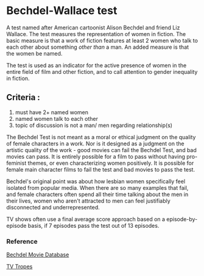 
# Bechdel-Wallace test

A test named after American cartoonist Alison Bechdel and friend Liz Wallace. The test measures the representation of women in fiction. The basic measure is that a work of fiction features at least 2 women who talk to each other about something *other than* a man. An added measure is that the women be named.

The test is used as an indicator for the active presence of women in the entire field of film and other fiction, and to call attention to gender inequality in fiction.

## Criteria : 

1. must have 2+ named women 
2. named women talk to each other
3. topic of discussion is not a man/ men regarding relationship(s) 


The Bechdel Test is not meant as a moral or ethical judgment on the quality of female characters in a work. Nor is it designed as a judgment on the artistic quality of the work - good movies can fail the Bechdel Test, and bad movies can pass. It is entirely possible for a film to pass without having pro-feminist themes, or even characterizing women positively. It is possible for female main character films to fail the test and bad movies to pass the test. 

Bechdel's original point was about how lesbian women specifically feel isolated from popular media. When there are so many examples that fail, and female characters often spend all their time talking about the men in their lives, women who aren't attracted to men can feel justifiably disconnected and underrepresented.

TV shows often use a final average score approach based on a episode-by-episode basis, if 7 episodes pass the test out of 13 episodes.

### Reference
[Bechdel Movie Database](https://bechdeltest.com)

[TV Tropes](https://tvtropes.org/pmwiki/pmwiki.php/UsefulNotes/TheBechdelTest)